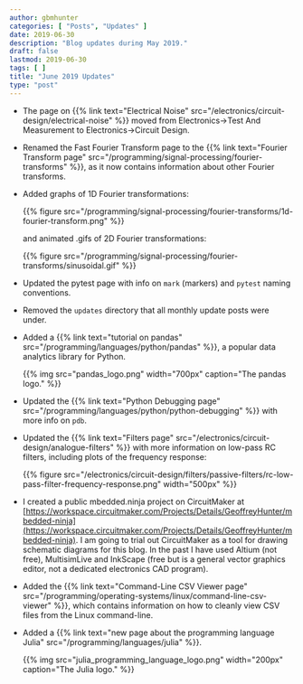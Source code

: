 ```yaml
---
author: gbmhunter
categories: [ "Posts", "Updates" ]
date: 2019-06-30
description: "Blog updates during May 2019."
draft: false
lastmod: 2019-06-30
tags: [ ]
title: "June 2019 Updates"
type: "post"
---
```


* The page on {{% link text="Electrical Noise" src="/electronics/circuit-design/electrical-noise" %}} moved from Electronics->Test And Measurement to Electronics->Circuit Design.

* Renamed the Fast Fourier Transform page to the {{% link text="Fourier Transform page" src="/programming/signal-processing/fourier-transforms" %}}, as it now contains information about other Fourier transforms.

* Added graphs of 1D Fourier transformations:

    {{% figure src="/programming/signal-processing/fourier-transforms/1d-fourier-transform.png" %}}

    and animated .gifs of 2D Fourier transformations:

    {{% figure src="/programming/signal-processing/fourier-transforms/sinusoidal.gif" %}}

* Updated the pytest page with info on `mark` (markers) and `pytest` naming conventions.

* Removed the `updates` directory that all monthly update posts were under.

* Added a {{% link text="tutorial on pandas" src="/programming/languages/python/pandas" %}}, a popular data analytics library for Python.

    {{% img src="pandas_logo.png" width="700px" caption="The pandas logo." %}}

* Updated the {{% link text="Python Debugging page" src="/programming/languages/python/python-debugging" %}} with more info on `pdb`.

* Updated the {{% link text="Filters page" src="/electronics/circuit-design/analogue-filters" %}} with more information on low-pass RC filters, including plots of the frequency response:

    {{% figure src="/electronics/circuit-design/filters/passive-filters/rc-low-pass-filter-frequency-response.png" width="500px" %}}

* I created a public mbedded.ninja project on CircuitMaker at [https://workspace.circuitmaker.com/Projects/Details/GeoffreyHunter/mbedded-ninja](https://workspace.circuitmaker.com/Projects/Details/GeoffreyHunter/mbedded-ninja). I am going to trial out CircuitMaker as a tool for drawing schematic diagrams for this blog. In the past I have used Altium (not free), MultisimLive and InkScape (free but is a general vector graphics editor, not a dedicated electronics CAD program).

* Added the {{% link text="Command-Line CSV Viewer page" src="/programming/operating-systems/linux/command-line-csv-viewer" %}}, which contains information on how to cleanly view CSV files from the Linux command-line.

* Added a {{% link text="new page about the programming language Julia" src="/programming/languages/julia" %}}.

    {{% img src="julia_programming_language_logo.png" width="200px" caption="The Julia logo." %}}

